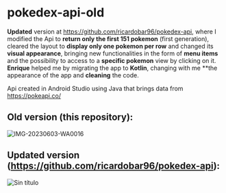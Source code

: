 # pokedex-api-old

**Updated** version at https://github.com/ricardobar96/pokedex-api, where I modified the Api to **return only the first 151 pokemon** (first generation), cleared the layout to **display only one pokemon per row** and changed its **visual appearance**, bringing new functionalities in the form of **menu items** and the possibility to access to a **specific pokemon** view by clicking on it. **Enrique** helped me by migrating the app to **Kotlin**,  changing with me **the appearance of the app and **cleaning** the code.

Api created in Android Studio using Java that brings data from https://pokeapi.co/

## Old version (this repository):

![IMG-20230603-WA0016](https://github.com/ricardobar96/pokedex-api-old/assets/73242474/00af8b88-6c6b-44c9-b7cc-6461b8dd77bc)

## Updated version (https://github.com/ricardobar96/pokedex-api):

![Sin título](https://github.com/ricardobar96/pokedex-api-old/assets/73242474/8d3bc509-bc91-4aed-a34b-cca1a11ebcbf)
